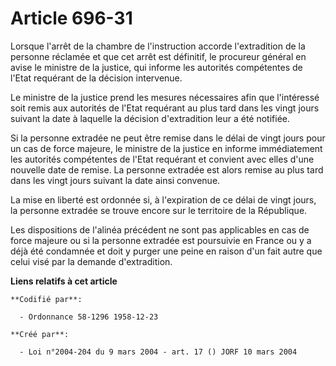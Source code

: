 # Article 696-31

Lorsque l'arrêt de la chambre de l'instruction accorde l'extradition de la personne réclamée et que cet arrêt est définitif,
le procureur général en avise le ministre de la justice, qui informe les autorités compétentes de l'Etat requérant de la
décision intervenue.

Le ministre de la justice prend les mesures nécessaires afin que l'intéressé soit remis aux autorités de l'Etat requérant au
plus tard dans les vingt jours suivant la date à laquelle la décision d'extradition leur a été notifiée.

Si la personne extradée ne peut être remise dans le délai de vingt jours pour un cas de force majeure, le ministre de la
justice en informe immédiatement les autorités compétentes de l'Etat requérant et convient avec elles d'une nouvelle date de
remise. La personne extradée est alors remise au plus tard dans les vingt jours suivant la date ainsi convenue.

La mise en liberté est ordonnée si, à l'expiration de ce délai de vingt jours, la personne extradée se trouve encore sur le
territoire de la République.

Les dispositions de l'alinéa précédent ne sont pas applicables en cas de force majeure ou si la personne extradée est
poursuivie en France ou y a déjà été condamnée et doit y purger une peine en raison d'un fait autre que celui visé par la
demande d'extradition.

**Liens relatifs à cet article**

	**Codifié par**:

	  - Ordonnance 58-1296 1958-12-23

	**Créé par**:

	  - Loi n°2004-204 du 9 mars 2004 - art. 17 () JORF 10 mars 2004
